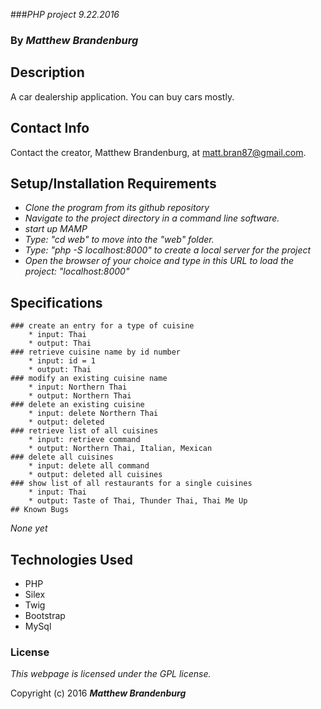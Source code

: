 ###_PHP project 9.22.2016_

### By _**Matthew Brandenburg**_

## Description
A car dealership application. You can buy cars mostly.

## Contact Info

Contact the creator, Matthew Brandenburg, at matt.bran87@gmail.com.

## Setup/Installation Requirements

* _Clone the program from its github repository_
* _Navigate to the project directory in a command line software._
* _start up MAMP_
* _Type: "cd web" to move into the "web" folder._
* _Type: "php -S localhost:8000" to create a local server for the project_
* _Open the browser of your choice and type in this URL to load the project: "localhost:8000"_

## Specifications
    ### create an entry for a type of cuisine
        * input: Thai
        * output: Thai
    ### retrieve cuisine name by id number
        * input: id = 1
        * output: Thai
    ### modify an existing cuisine name
        * input: Northern Thai
        * output: Northern Thai
    ### delete an existing cuisine
        * input: delete Northern Thai
        * output: deleted
    ### retrieve list of all cuisines
        * input: retrieve command
        * output: Northern Thai, Italian, Mexican
    ### delete all cuisines
        * input: delete all command
        * output: deleted all cuisines
    ### show list of all restaurants for a single cuisines
        * input: Thai
        * output: Taste of Thai, Thunder Thai, Thai Me Up
    ## Known Bugs

_None yet_

## Technologies Used

* PHP
* Silex
* Twig
* Bootstrap
* MySql

### License

*This webpage is licensed under the GPL license.*

Copyright (c) 2016 **_Matthew Brandenburg_**
